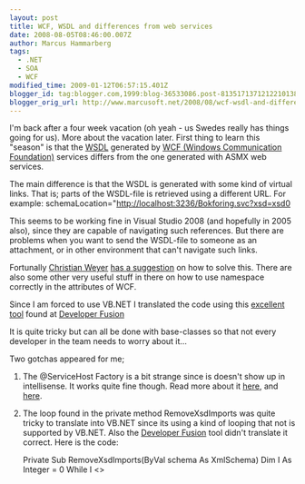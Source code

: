 ```yaml
---
layout: post
title: WCF, WSDL and differences from web services
date: 2008-08-05T08:46:00.007Z
author: Marcus Hammarberg
tags:
  - .NET
  - SOA
  - WCF
modified_time: 2009-01-12T06:57:15.401Z
blogger_id: tag:blogger.com,1999:blog-36533086.post-8135171371212210138
blogger_orig_url: http://www.marcusoft.net/2008/08/wcf-wsdl-and-differences-from-web.html
---
```


I'm back after a four week vacation (oh yeah - us Swedes really has
things going for us). More about the vacation later.
First thing to learn this "season" is that the
[WSDL](<http://en.wikipedia.org/wiki/WSDL_(disambiguation)>) generated by
[WCF (Windows Communication
Foundation)](http://msdn.microsoft.com/en-us/netframework/aa663324.aspx?PHPSESSID=0fbb7c61)
services differs from the one generated with ASMX web services.

The main difference is that the WSDL is generated with some kind of
virtual links. That is; parts of the WSDL-file is retrieved using a
different URL. For example:
schemaLocation="<http://localhost:3236/Bokforing.svc?xsd=xsd0>

This seems to be working fine in Visual Studio 2008 (and hopefully in
2005 also), since they are capable of navigating such references. But
there are problems when you want to send the WSDL-file to someone as an
attachment, or in other environment that can't navigate such links.

Fortunally [Christian Weyer](http://blogs.thinktecture.com/cweyer) [has
a
suggestion](http://blogs.thinktecture.com/cweyer/archive/2007/05/10/414840.aspx)
on how to solve this. There are also some other very useful stuff in
there on how to use namespace correctly in the attributes of WCF.

Since I am forced to use VB.NET I translated the code using this
[excellent
tool](http://labs.developerfusion.co.uk/convert/csharp-to-vb.aspx) found
at [Developer Fusion](http://www.developerfusion.co.uk/)

It is quite tricky but can all be done with base-classes so that not
every developer in the team needs to worry about it...

Two gotchas appeared for me;

1. The @ServiceHost Factory is a bit strange since is doesn't show up
   in intellisense. It works quite fine though. Read more about it
   [here](http://hyperthink.net/blog/the-servicehost-directive/), and
   [here](http://msdn.microsoft.com/en-us/library/aa967286.aspx).
2. The loop found in the private method
   RemoveXsdImports was quite tricky to translate into VB.NET since its
   using a kind of looping that not is supported by VB.NET. Also the
   [Developer
   Fusion](http://labs.developerfusion.co.uk/convert/csharp-to-vb.aspx)
   tool didn't translate it correct.
   Here is the code:

   Private Sub RemoveXsdImports(ByVal schema As XmlSchema)
   Dim I As Integer = 0
   While I \<\>
